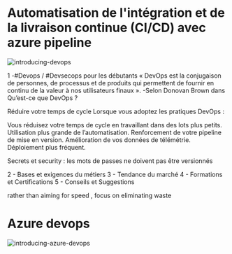 # Automatisation de l'intégration et de la livraison continue (CI/CD) avec azure pipeline

![introducing-devops](https://user-images.githubusercontent.com/5066547/172651403-a574493e-00ee-4253-8adc-f862b2afee9b.png)


1 -#Devops / #Devsecops pour les débutants
« DevOps est la conjugaison de personnes, de processus et de produits qui permettent de fournir en continu de la valeur à nos utilisateurs finaux ». -Selon Donovan Brown dans Qu’est-ce que DevOps ?

Réduire votre temps de cycle
Lorsque vous adoptez les pratiques DevOps :

Vous réduisez votre temps de cycle en travaillant dans des lots plus petits.
Utilisation plus grande de l’automatisation.
Renforcement de votre pipeline de mise en version.
Amélioration de vos données de télémétrie.
Déploiement plus fréquent.

Secrets et security : les mots de passes ne doivent pas être versionnés

2 - Bases et exigences du métiers
3 - Tendance du marché
4 - Formations et Certifications
5 - Conseils et Suggestions

rather than aiming for speed , focus on eliminating waste

# Azure devops
![introducing-azure-devops](https://user-images.githubusercontent.com/5066547/172651538-e032c5d2-fc40-4b70-a991-3500c1a56b21.png)
